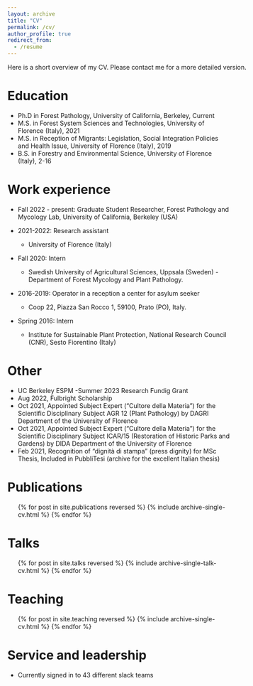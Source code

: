 ```yaml
---
layout: archive
title: "CV"
permalink: /cv/
author_profile: true
redirect_from:
  - /resume
---
```


<p style="font-size:14px;width:600px;text-align:justify">Here is a short overview of my CV. Please contact me for a more detailed version.</p>


Education
======
* Ph.D in Forest Pathology, University of California, Berkeley, Current
* M.S. in Forest System Sciences and Technologies, University of Florence (Italy), 2021
* M.S. in Reception of Migrants: Legislation, Social Integration Policies and Health Issue, University of Florence (Italy), 2019 
* B.S. in Forestry and Environmental Science, University of Florence (Italy), 2-16

Work experience
======
* Fall 2022 - present: Graduate Student Researcher, Forest Pathology and Mycology Lab, University of California, Berkeley (USA)

* 2021-2022: Research assistant
  * University of Florence (Italy)
 
* Fall 2020: Intern 
  * Swedish University of Agricultural Sciences, Uppsala (Sweden) -  Department of Forest Mycology and Plant Pathology.

* 2016-2019: Operator in a reception a center for asylum seeker
  * Coop 22, Piazza San Rocco 1, 59100, Prato (PO), Italy.

* Spring 2016: Intern
  * Institute for Sustainable Plant Protection, National Research Council (CNR), Sesto Fiorentino (Italy)
  
Other
======
* UC Berkeley ESPM -Summer 2023 Research Fundig Grant 
* Aug 2022, Fulbright Scholarship
* Oct 2021, Appointed Subject Expert (“Cultore della Materia”) for the Scientific Disciplinary Subject AGR 12 (Plant
Pathology) by DAGRI Department of the University of Florence
* Oct 2021, Appointed Subject Expert (“Cultore della Materia”) for the Scientific Disciplinary Subject ICAR/15 (Restoration
of Historic Parks and Gardens) by DIDA Department of the University of Florence
* Feb 2021, Recognition of “dignità di stampa” (press dignity) for MSc Thesis, Included in PubbliTesi (archive for the
excellent Italian thesis)
  

Publications
======
  <ul>{% for post in site.publications reversed %}
    {% include archive-single-cv.html %}
  {% endfor %}</ul>
  
Talks
======
  <ul>{% for post in site.talks reversed %}
    {% include archive-single-talk-cv.html  %}
  {% endfor %}</ul>
  
Teaching
======
  <ul>{% for post in site.teaching reversed %}
    {% include archive-single-cv.html %}
  {% endfor %}</ul>
  
Service and leadership
======
* Currently signed in to 43 different slack teams
